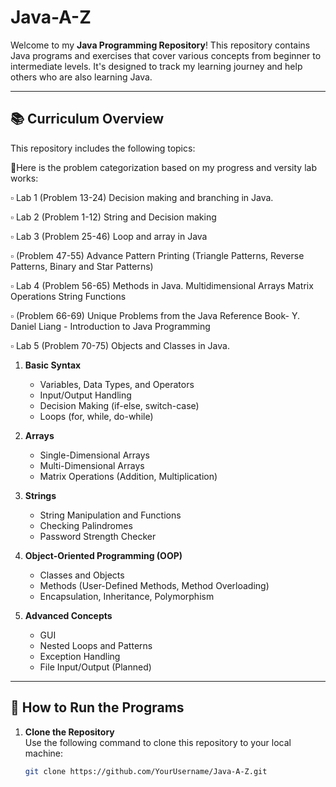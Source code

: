 # Java-A-Z

Welcome to my **Java Programming Repository**! This repository contains Java programs and exercises that cover various concepts from beginner to intermediate levels. It's designed to track my learning journey and help others who are also learning Java.

---

## 📚 Curriculum Overview

This repository includes the following topics:

🔢Here is the problem categorization based on my progress and versity lab works:

▫️ Lab 1 (Problem 13-24)
Decision making and branching in Java.

▫️ Lab 2 (Problem 1-12)
String and Decision making

▫️ Lab 3 (Problem 25-46)
Loop and array in Java


▫️ (Problem 47-55)
Advance Pattern Printing (Triangle Patterns, Reverse Patterns, Binary and Star Patterns)

▫️ Lab 4 (Problem 56-65)
Methods in Java.
Multidimensional Arrays
Matrix Operations
String Functions

▫️ (Problem 66-69) 
Unique Problems from the Java Reference Book- Y. Daniel Liang - Introduction to Java Programming

▫️ Lab 5 (Problem 70-75)
Objects and Classes in Java.


1. **Basic Syntax**  
   - Variables, Data Types, and Operators
   - Input/Output Handling
   - Decision Making (if-else, switch-case)
   - Loops (for, while, do-while)

2. **Arrays**  
   - Single-Dimensional Arrays
   - Multi-Dimensional Arrays
   - Matrix Operations (Addition, Multiplication)

3. **Strings**  
   - String Manipulation and Functions
   - Checking Palindromes
   - Password Strength Checker

4. **Object-Oriented Programming (OOP)**  
   - Classes and Objects
   - Methods (User-Defined Methods, Method Overloading)
   - Encapsulation, Inheritance, Polymorphism

5. **Advanced Concepts**  
   - GUI
   - Nested Loops and Patterns
   - Exception Handling
   - File Input/Output (Planned)
   



---

## 🚀 How to Run the Programs

1. **Clone the Repository**  
   Use the following command to clone this repository to your local machine:  
   ```bash
   git clone https://github.com/YourUsername/Java-A-Z.git
   
